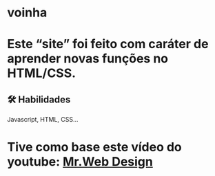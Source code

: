 # voinha
# Este “site” foi feito com caráter de aprender novas funções no HTML/CSS.
## 🛠 Habilidades
Javascript, HTML, CSS...
# Tive como base este vídeo do youtube: [Mr.Web Design](https://www.youtube.com/watch?v=MJUssi2c6Ls)

